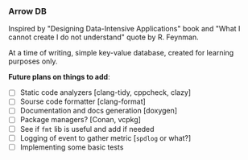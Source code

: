 ### Arrow DB

Inspired by "Designing Data-Intensive Applications" book and
"What I cannot create I do not understand" quote by R. Feynman.

At a time of writing, simple key-value database, 
created for learning purposes only.



**Future plans on things to add**:
- [ ] Static code analyzers [clang-tidy, cppcheck, clazy]
- [ ] Sourse code formatter [clang-format]
- [ ] Documentation and docs generation [doxygen]
- [ ] Package managers? [Conan, vcpkg]
- [ ] See if `fmt` lib is useful and add if needed
- [ ] Logging of event to gather metric [`spdlog` or what?]
- [ ] Implementing some basic tests